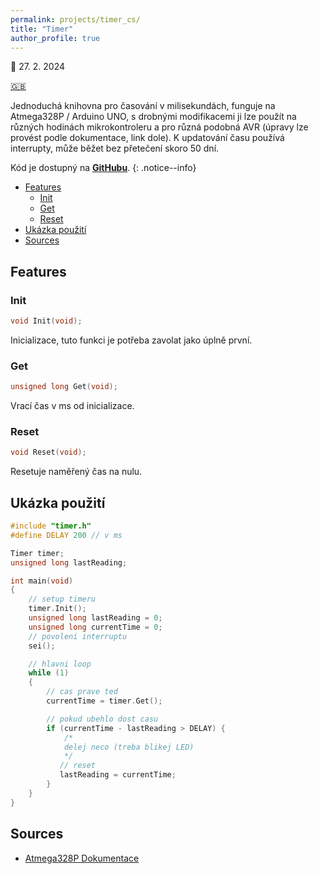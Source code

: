 ```yaml
---
permalink: projects/timer_cs/
title: "Timer"
author_profile: true
---
```

📅 27. 2. 2024

[🇬🇧](/projects/timer_en)

Jednoduchá knihovna pro časování v milisekundách, funguje na Atmega328P / Arduino UNO, s drobnými modifikacemi ji lze použít na různých hodinách mikrokontroleru a pro různá podobná AVR (úpravy lze provést podle dokumentace, link dole). K updatování času používá interrupty, může běžet bez přetečení skoro 50 dní.

Kód je dostupný na [**GitHubu**](https://github.com/v-dvorak/timer).
{: .notice--info}

- [Features](#features)
  - [Init](#init)
  - [Get](#get)
  - [Reset](#reset)
- [Ukázka použití](#ukázka-použití)
- [Sources](#sources)

## Features

### Init

```cpp
void Init(void);
```

Inicializace, tuto funkci je potřeba zavolat jako úplně první.

### Get

```cpp
unsigned long Get(void);
```

Vrací čas v ms od inicializace.

### Reset

```cpp
void Reset(void);
```

Resetuje naměřený čas na nulu.

## Ukázka použití

```cpp
#include "timer.h"
#define DELAY 200 // v ms

Timer timer;
unsigned long lastReading;

int main(void)
{
    // setup timeru
    timer.Init();
    unsigned long lastReading = 0;
    unsigned long currentTime = 0;
    // povoleni interruptu
	sei();

	// hlavni loop
	while (1)
	{
        // cas prave ted
        currentTime = timer.Get();

        // pokud ubehlo dost casu
        if (currentTime - lastReading > DELAY) {
            /* 
            delej neco (treba blikej LED)
            */
           // reset
           lastReading = currentTime;
        }
    }
}

```

## Sources

- [Atmega328P Dokumentace](https://ww1.microchip.com/downloads/en/DeviceDoc/Atmel-7810-Automotive-Microcontrollers-ATmega328P_Datasheet.pdf)